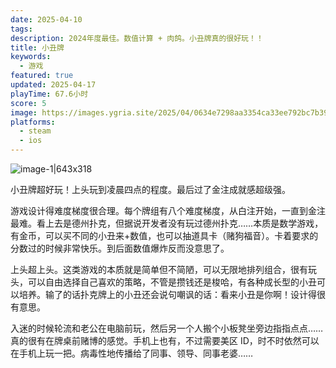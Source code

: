 ```yaml
---
date: 2025-04-10
tags: 
description: 2024年度最佳。数值计算 + 肉鸽。小丑牌真的很好玩！！
title: 小丑牌
keywords:
  - 游戏
featured: true
updated: 2025-04-17
playTime: 67.6小时
score: 5
image: https://images.ygria.site/2025/04/0634e7298aa3354ca33ee792bc7b39d6.webp
platforms:
  - steam
  - ios
---
```

![image-1|643x318](https://images.ygria.site/2025/04/0634e7298aa3354ca33ee792bc7b39d6.webp)

小丑牌超好玩！上头玩到凌晨四点的程度。最后过了金注成就感超级强。

游戏设计得难度梯度很合理。每个牌组有八个难度梯度，从白注开始，一直到金注最难。看上去是德州扑克，但据说开发者没有玩过德州扑克……本质是数学游戏，有金币，可以买不同的小丑来+数值，也可以抽道具卡（赌狗福音）。卡着要求的分数过的时候非常快乐。到后面数值爆炸反而没意思了。

上头超上头。这类游戏的本质就是简单但不简陋，可以无限地排列组合，很有玩头，可以自由选择自己喜欢的策略，不管是攒钱还是梭哈，有各种成长型的小丑可以培养。输了的话扑克牌上的小丑还会说句嘲讽的话：看来小丑是你啊！设计得很有意思。

入迷的时候轮流和老公在电脑前玩，然后另一个人搬个小板凳坐旁边指指点点……真的很有在牌桌前赌博的感觉。手机上也有，不过需要美区 ID，时不时依然可以在手机上玩一把。病毒性地传播给了同事、领导、同事老婆……